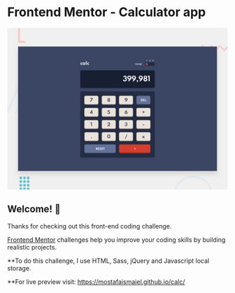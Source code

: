 # Frontend Mentor - Calculator app
![Design preview for the Calculator app coding challenge](./design/desktop-preview.jpg)
## Welcome! 👋

Thanks for checking out this front-end coding challenge.

[Frontend Mentor](https://www.frontendmentor.io) challenges help you improve your coding skills by building realistic projects.

**To do this challenge, I use HTML, Sass, jQuery and Javascript local storage.

**For live preview visit: https://mostafaismaiel.github.io/calc/
